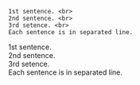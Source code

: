 ```
1st sentence. <br>
2nd sentence. <br>
3rd setence. <br>
Each sentence is in separated line.
```

1st sentence. <br>
2nd sentence. <br>
3rd setence. <br>
Each sentence is in separated line.
